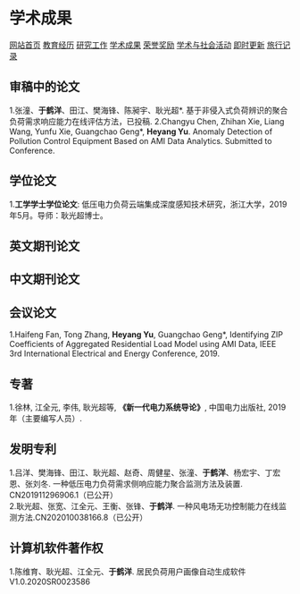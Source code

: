 # 学术成果
<a href="/index.html">网站首页</a>
<a href="/jiaoyu.html">教育经历</a>
<a href="/yanjiugongzuo.html">研究工作</a>
<a href="/xueshuchengguo.html">学术成果</a>
<a href="/rongyujiangli.html">荣誉奖励</a>
<a href="/xueshuhuodong.html">学术与社会活动</a>
<a href="/jishigengxin.html">即时更新</a>
<a href="/qita.html">旅行记录</a>

## 审稿中的论文
1.张潼、**于鹤洋**、田江、樊海锋、陈昶宇、耿光超*. 基于非侵入式负荷辨识的聚合负荷需求响应能力在线评估方法，已投稿.
2.Changyu Chen, Zhihan Xie, Liang Wang, Yunfu Xie, Guangchao Geng*, **Heyang Yu**. Anomaly Detection of Pollution Control Equipment Based on AMI Data Analytics. Submitted to Conference.

## 学位论文
1.**工学学士学位论文**: 低压电力负荷云端集成深度感知技术研究，浙江大学，2019年5月。导师：耿光超博士。

## 英文期刊论文

## 中文期刊论文

## 会议论文
1.Haifeng Fan, Tong Zhang, **Heyang Yu**, Guangchao Geng*, Identifying ZIP Coefficients of Aggregated Residential Load Model using AMI Data, IEEE 3rd International Electrical and Energy Conference, 2019.

## 专著
1.徐林, 江全元, 李伟, 耿光超等, **《新一代电力系统导论》**, 中国电力出版社, 2019年（主要编写人员）.

## 发明专利
1.吕洋、樊海锋、田江、耿光超、赵奇、周健星、张潼、**于鹤洋**、杨宏宇、丁宏恩、张刘冬. 一种低压电力负荷需求侧响应能力聚合监测方法及装置. CN201911296906.1（已公开）
<br/>2.耿光超、张宽、江全元、王衡、张锋、**于鹤洋**. 一种风电场无功控制能力在线监测方法.CN202010038166.8（已公开）

## 计算机软件著作权
1.陈维育、耿光超、江全元、**于鹤洋**. 居民负荷用户画像自动生成软件V1.0.2020SR0023586
